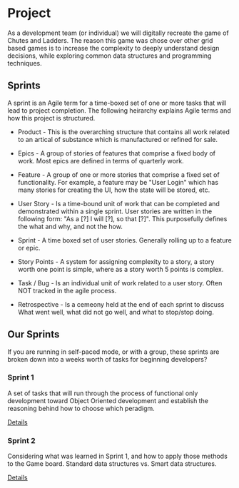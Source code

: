 # Project

As a development team (or individual) we will digitally recreate the game of Chutes and Ladders. The reason this game was chose over other grid based games is to increase the complexity to deeply understand design decisions, while exploring common data structures and programming techniques.

## Sprints

A sprint is an Agile term for a time-boxed set of one or more tasks that will lead to project completion. The following heirarchy explains Agile terms and how this project is structured.

* Product - This is the overarching structure that contains all work related to an artical of substance which is manufactured or refined for sale.

* Epics - A group of stories of features that comprise a fixed body of work. Most epics are defined in terms of quarterly work.

* Feature - A group of one or more stories that comprise a fixed set of functionality. For example, a feature may be "User Login" which has many stories for creating the UI, how the state will be stored, etc.

* User Story - Is a time-bound unit of work that can be completed and demonstrated within a single sprint. User stories are written in the following form: "As a [?] I will [?], so that [?]". This purposefully defines the what and why, and not the how.

* Sprint - A time boxed set of user stories. Generally rolling up to a feature or epic.

* Story Points - A system for assigning complexity to a story, a story worth one point is simple, where as a story worth 5 points is complex.

* Task / Bug - Is an individual unit of work related to a user story. Often NOT tracked in the agile process.

* Retrospective - Is a cemeony held at the end of each sprint to discuss What went well, what did not go well, and what to stop/stop doing.

## Our Sprints

If you are running in self-paced mode, or with a group, these sprints are broken down into a weeks worth of tasks for beginning developers?

### Sprint 1 

A set of tasks that will run through the process of functional only development toward Object Oriented development and establish the reasoning behind how to choose which peradigm.

[Details](./sprint-01.md)

### Sprint 2

Considering what was learned in Sprint 1, and how to apply those methods to the Game board. Standard data structures vs. Smart data structures.

[Details](./sprint-02.md)